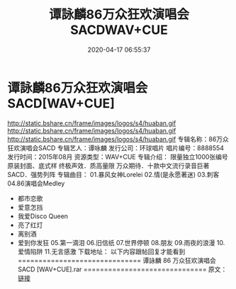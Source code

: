 ﻿---
title: 谭詠麟86万众狂欢演唱会SACDWAV+CUE
date: 2020-04-17 06:55:37
categories: WAV车载音乐、镜像
tags: 华语中文
---
# 谭詠麟86万众狂欢演唱会SACD[WAV+CUE]

http://static.bshare.cn/frame/images/logos/s4/huaban.gif
http://static.bshare.cn/frame/images/logos/s4/huaban.gif
http://static.bshare.cn/frame/images/logos/s4/huaban.gif
专辑名称：86万众狂欢演唱会SACD
专辑艺人：谭咏麟
发行公司：环球唱片
唱片编号：8888554
发行时间：2015年08月
资源类型：WAV+CUE
专辑介绍：
限量独立1000张编号 原装封面、底式样 终极声效．质高量限
万众期待．十款中文流行录音巨著SACD．强势列阵
专辑曲目：
01.暴风女神Lorelei
02.情(是永愿著迷)
03.刺客
04.86演唱会Medley
- 都市恋歌
- 爱意怎挡
- 我爱Disco Queen
- 亮了红灯
- 离别酒
- 爱到你发狂
05.第一滴泪
06.旧信纸
07.世界停顿
08.朋友
09.雨夜的浪漫
10.爱情陷阱
11.无言感激
下载地址：
以下内容跟帖回复才能看到
==============================
谭詠麟 86 万众狂欢演唱会 SACD [WAV+CUE].rar
==============================
原文：[链接](https://blog.sina.com.cn/s/blog_1647c7e7601030lf2.html)